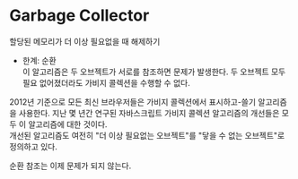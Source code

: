 # Garbage Collector

할당된 메모리가 더 이상 필요없을 때 해제하기

- 한계: 순환  
이 알고리즘은 두 오브젝트가 서로를 참조하면 문제가 발생한다. 두 오브젝트 모두 필요 없어졌더라도 가비지 콜렉션을 수행할 수 없다.


2012년 기준으로 모든 최신 브라우저들은 가비지 콜렉션에서 표시하고-쓸기 알고리즘을 사용한다. 
지난 몇 년간 연구된 자바스크립트 가비지 콜렉션 알고리즘의 개선들은 모두 이 알고리즘에 대한 것이다.  
개선된 알고리즘도 여전히 "더 이상 필요없는 오브젝트"를 "닿을 수 없는 오브젝트"로 정의하고 있다.

순환 참조는 이제 문제가 되지 않는다.
